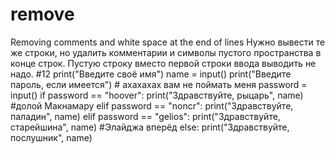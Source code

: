 # remove
Removing comments and white space at the end of lines
Нужно вывести те же строки, но удалить комментарии и символы пустого пространства в конце строк. Пустую строку вместо первой строки ввода выводить не надо.
#12
print("Введите своё имя")
name = input()
print("Введите пароль, если имеется")    # ахахахах вам не поймать меня
password = input()
if password == "hoover":
    print("Здравствуйте, рыцарь", name)         #долой Макнамару
elif password == "noncr":
    print("Здравствуйте, паладин", name)
elif password == "gelios":
    print("Здравствуйте, старейшина", name)          #Элайджа вперёд
else:
    print("Здравствуйте, послушник", name)
